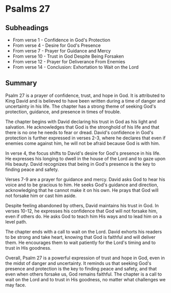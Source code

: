 # Psalms 27

## Subheadings

* From verse 1 - Confidence in God's Protection
* From verse 4 - Desire for God's Presence
* From verse 7 - Prayer for Guidance and Mercy
* From verse 10 - Trust in God Despite Being Forsaken
* From verse 12 - Prayer for Deliverance From Enemies
* From verse 14 - Conclusion: Exhortation to Wait on the Lord

## Summary

Psalm 27 is a prayer of confidence, trust, and hope in God. It is attributed to King David and is believed to have been written during a time of danger and uncertainty in his life. The chapter has a strong theme of seeking God's protection, guidance, and presence in times of trouble.

The chapter begins with David declaring his trust in God as his light and salvation. He acknowledges that God is the stronghold of his life and that there is no one he needs to fear or dread. David's confidence in God's protection is further expressed in verses 2-3, where he declares that even if enemies come against him, he will not be afraid because God is with him.

In verse 4, the focus shifts to David's desire for God's presence in his life. He expresses his longing to dwell in the house of the Lord and to gaze upon His beauty. David recognizes that being in God's presence is the key to finding peace and safety.

Verses 7-9 are a prayer for guidance and mercy. David asks God to hear his voice and to be gracious to him. He seeks God's guidance and direction, acknowledging that he cannot make it on his own. He prays that God will not forsake him or cast him aside.

Despite feeling abandoned by others, David maintains his trust in God. In verses 10-12, he expresses his confidence that God will not forsake him, even if others do. He asks God to teach him His ways and to lead him on a level path.

The chapter ends with a call to wait on the Lord. David exhorts his readers to be strong and take heart, knowing that God is faithful and will deliver them. He encourages them to wait patiently for the Lord's timing and to trust in His goodness.

Overall, Psalm 27 is a powerful expression of trust and hope in God, even in the midst of danger and uncertainty. It reminds us that seeking God's presence and protection is the key to finding peace and safety, and that even when others forsake us, God remains faithful. The chapter is a call to wait on the Lord and to trust in His goodness, no matter what challenges we may face.